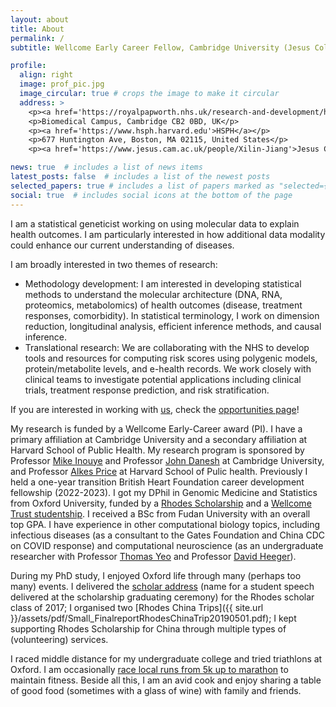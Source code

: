 ```yaml
---
layout: about
title: About
permalink: /
subtitle: Wellcome Early Career Fellow, Cambridge University (Jesus College) & Harvard Public Health

profile:
  align: right
  image: prof_pic.jpg
  image_circular: true # crops the image to make it circular
  address: >
    <p><a href='https://royalpapworth.nhs.uk/research-and-development/hlri'>HLRI</a></p>
    <p>Biomedical Campus, Cambridge CB2 0BD, UK</p>
    <p><a href='https://www.hsph.harvard.edu'>HSPH</a></p>
    <p>677 Huntington Ave, Boston, MA 02115, United States</p>
    <p><a href='https://www.jesus.cam.ac.uk/people/Xilin-Jiang'>Jesus College, Cambridge</a></p>

news: true  # includes a list of news items
latest_posts: false  # includes a list of the newest posts
selected_papers: true # includes a list of papers marked as "selected={true}"
social: true  # includes social icons at the bottom of the page
---
```


I am a statistical geneticist working on using molecular data to explain health outcomes. I am particularly interested in how additional data modality could enhance our current understanding of diseases.


I am broadly interested in two themes of research:
<ul>
   <li>Methodology development: I am interested in developing statistical methods to understand the molecular architecture (DNA, RNA, proteomics, metabolomics) of health outcomes (disease, treatment responses, comorbidity). In statistical terminology, I work on dimension reduction, longitudinal analysis, efficient inference methods, and causal inference.</li>
   <li>Translational research: We are collaborating with the NHS to develop tools and resources for computing risk scores using polygenic models, protein/metabolite levels, and e-health records. We work closely with clinical teams to investigate potential applications including clinical trials, treatment response prediction, and risk stratification. </li>
</ul>

If you are interested in working with [us](/people/), check the [opportunities page](/opportunities/)! 

My research is funded by a Wellcome Early-Career award (PI). I have a primary affiliation at Cambridge University and a secondary affiliation at Harvard School of Public Health. My research program is sponsored by Professor [Mike Inouye](https://www.inouyelab.org/home/people) and Professor [John Danesh](https://www.phpc.cam.ac.uk/people/ceu-group/ceu-senior-academic-staff/professor-john-danesh/) at Cambridge University, and Professor [Alkes Price](https://www.hsph.harvard.edu/alkes-price/) at Harvard School of Pulic health. Previously I held a one-year transition British Heart Foundation career development fellowship (2022-2023). I got my DPhil in Genomic Medicine and Statistics from Oxford University, funded by a [Rhodes Scholarship](https://www.rhodeshouse.ox.ac.uk/scholars-alumni/rhodes-scholar-database/) and a [Wellcome Trust studentship](https://www.ox.ac.uk/admissions/graduate/courses/dphil-genomic-medicine-and-statistics). I received a BSc from Fudan University with an overall top GPA. I have experience in other computational biology topics, including infectious diseases (as a consultant to the Gates Foundation and China CDC on COVID response) and computational neuroscience (as an undergraduate researcher with Professor [Thomas Yeo](https://sites.google.com/view/yeolab/thomas) and Professor [David Heeger](http://www.cns.nyu.edu/~david/)).

During my PhD study, I enjoyed Oxford life through many (perhaps too many) events. I delivered the [scholar address](https://www.youtube.com/watch?v=1zVKDZMq66A&t=536s) (name for a student speech delivered at the scholarship graduating ceremony) for the Rhodes scholar class of 2017; I organised two [Rhodes China Trips]({{ site.url }}/assets/pdf/Small_FinalreportRhodesChinaTrip20190501.pdf); I kept supporting Rhodes Scholarship for China through multiple types of (volunteering) services. 

I raced middle distance for my undergraduate college and tried triathlons at Oxford. I am occasionally [race local runs from 5k up to marathon](https://www.thepowerof10.info/athletes/profile.aspx?athleteid=1211646) to maintain fitness. Beside all this, I am an avid cook and enjoy sharing a table of good food (sometimes with a glass of wine) with family and friends. 

